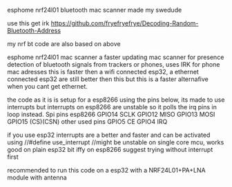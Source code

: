 esphome nrf24l01 bluetooth mac scanner
made my swedude

use this get irk https://github.com/fryefryefrye/Decoding-Random-Bluetooth-Address

my nrf bt code are also based on above

esphome nrf24l01 mac scanner a faster updating mac scanner for presence detection of bluetooth signals from trackers or phones, uses IRK for phone mac adresses
this is faster then a wifi connected esp32, a ethernet connected esp32 are still better then this but this is a faster alternafive when you cant get ethernet.

the code as it is is setup for a esp8266 using the pins below, its made to use interrupts but interrupts on esp8266 are unstable so it polls the irq pins in loop instead.
Spi pins esp8266
GPIO14 SCLK
GPIO12 MISO
GPIO13 MOSI
GPIO15 (CS)(CSN)
other used pins
GPIO5 CE
GPIO4 IRQ

if you use esp32 interrupts are a better and faster and can be activated using
//#define use_interrupt  //might be unstable on single core mcu, works good on plain esp32 bit iffy on esp8266 suggest trying without interrupt first

recommended to run this code on a esp32 with a NRF24L01+PA+LNA module with antenna
